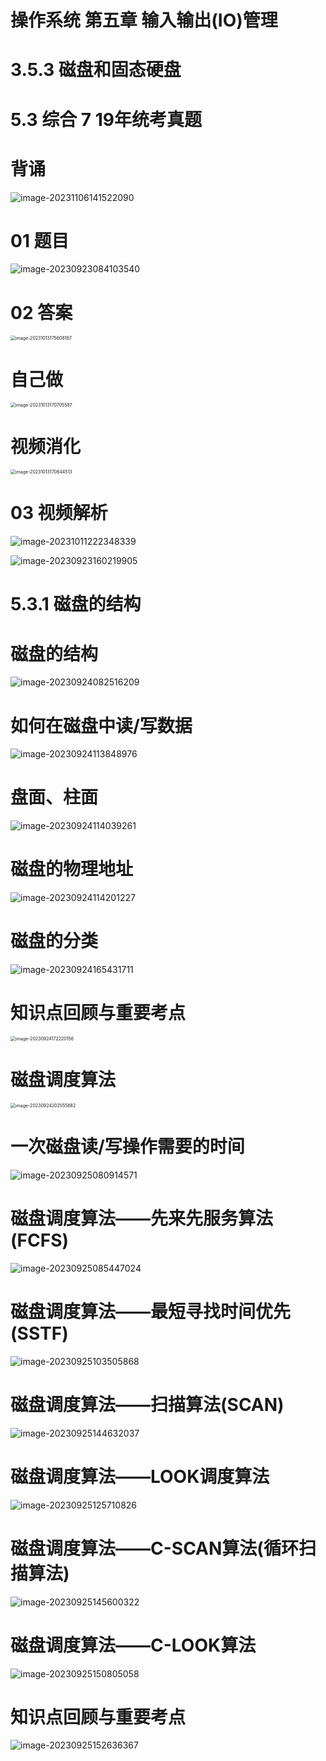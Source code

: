 # 操作系统 第五章 输入输出(IO)管理



# 3.5.3 磁盘和固态硬盘



# 5.3 综合 7 19年统考真题



# 背诵

![image-20231106141522090](https://cvp.oss-cn-shanghai.aliyuncs.com/picgo/202311061415636.png)



# 01 题目

![image-20230923084103540](https://cvp.oss-cn-shanghai.aliyuncs.com/picgo/202309230841673.png)



# 02 答案

<img src="https://cvp.oss-cn-shanghai.aliyuncs.com/picgo/202310131756479.png" alt="image-20231013175608167" style="zoom:50%;" />



# 自己做

<img src="https://cvp.oss-cn-shanghai.aliyuncs.com/picgo/202310131707806.png" alt="image-20231013170705587" style="zoom:50%;" />

# 视频消化

<img src="https://cvp.oss-cn-shanghai.aliyuncs.com/picgo/202310131706937.png" alt="image-20231013170644513" style="zoom:50%;" />



# 03 视频解析

![image-20231011222348339](https://cvp.oss-cn-shanghai.aliyuncs.com/picgo/202310112223775.png)

![image-20230923160219905](https://cvp.oss-cn-shanghai.aliyuncs.com/picgo/202309231602567.png)



# 5.3.1 磁盘的结构



# 磁盘的结构

![image-20230924082516209](https://cvp.oss-cn-shanghai.aliyuncs.com/picgo/202309240825924.png)



# 如何在磁盘中读/写数据

![image-20230924113848976](https://cvp.oss-cn-shanghai.aliyuncs.com/picgo/202309241138216.png)



# 盘面、柱面

![image-20230924114039261](https://cvp.oss-cn-shanghai.aliyuncs.com/picgo/202309241140411.png)



# 磁盘的物理地址

![image-20230924114201227](https://cvp.oss-cn-shanghai.aliyuncs.com/picgo/202309241142438.png)



# 磁盘的分类

![image-20230924165431711](https://cvp.oss-cn-shanghai.aliyuncs.com/picgo/202309241654041.png)



# 知识点回顾与重要考点

<img src="https://cvp.oss-cn-shanghai.aliyuncs.com/picgo/202309241722309.png" alt="image-20230924172220156" style="zoom: 50%;" />



# 磁盘调度算法

<img src="https://cvp.oss-cn-shanghai.aliyuncs.com/picgo/202309242025972.png" alt="image-20230924202555882" style="zoom:50%;" />



# 一次磁盘读/写操作需要的时间

![image-20230925080914571](https://cvp.oss-cn-shanghai.aliyuncs.com/picgo/202309250809583.png)



# 磁盘调度算法——先来先服务算法(FCFS)

![image-20230925085447024](https://cvp.oss-cn-shanghai.aliyuncs.com/picgo/202309250854321.png)



# 磁盘调度算法——最短寻找时间优先(SSTF)

![image-20230925103505868](https://cvp.oss-cn-shanghai.aliyuncs.com/picgo/202309251035309.png)



# 磁盘调度算法——扫描算法(SCAN)

![image-20230925144632037](https://cvp.oss-cn-shanghai.aliyuncs.com/picgo/202309251446396.png)



# 磁盘调度算法——LOOK调度算法

![image-20230925125710826](https://cvp.oss-cn-shanghai.aliyuncs.com/picgo/202309251257013.png)



# 磁盘调度算法——C-SCAN算法(循环扫描算法)

![image-20230925145600322](https://cvp.oss-cn-shanghai.aliyuncs.com/picgo/202309251456664.png)



# 磁盘调度算法——C-LOOK算法

![image-20230925150805058](https://cvp.oss-cn-shanghai.aliyuncs.com/picgo/202309251508242.png)



# 知识点回顾与重要考点

![image-20230925152636367](https://cvp.oss-cn-shanghai.aliyuncs.com/picgo/202309251526553.png)

